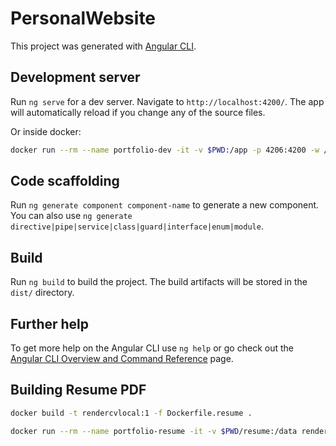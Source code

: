 # PersonalWebsite

This project was generated with [Angular CLI](https://github.com/angular/angular-cli).

## Development server

Run `ng serve` for a dev server. Navigate to `http://localhost:4200/`. The app will automatically reload if you change any of the source files.

Or inside docker:

```bash
docker run --rm --name portfolio-dev -it -v $PWD:/app -p 4206:4200 -w /app node:21 npm run start -- --host 0.0.0.0
```

## Code scaffolding

Run `ng generate component component-name` to generate a new component. You can also use `ng generate directive|pipe|service|class|guard|interface|enum|module`.

## Build

Run `ng build` to build the project. The build artifacts will be stored in the `dist/` directory.

## Further help

To get more help on the Angular CLI use `ng help` or go check out the [Angular CLI Overview and Command Reference](https://angular.io/cli) page.

## Building Resume PDF

```bash
docker build -t rendercvlocal:1 -f Dockerfile.resume .
```

```bash
docker run --rm --name portfolio-resume -it -v $PWD/resume:/data rendercvlocal:1 render --watch "David_Nimon_CV.yaml" 
```